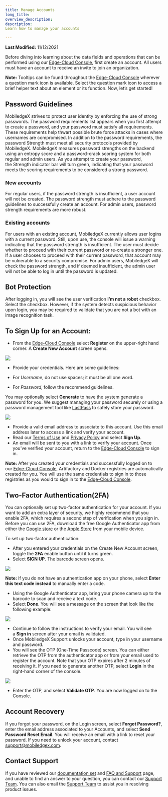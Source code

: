 ```yaml
---
title: Manage Accounts
long_title: 
overview_description: 
description: 
Learn how to manage your accounts

---
```


**Last Modified:** 11/12/2021

Before diving into learning about the data fields and operations that can be performed using our [Edge-Cloud Console](https://console.mobiledgex.net/), first create an account. All users must have an account to receive an invite to join an organization.

**Note:** Tooltips can be found throughout the [Edge-Cloud Console](https://console.mobiledgex.net/) wherever a question mark icon is available. Select the question mark icon to access a brief helper text about an element or its function. Now, let’s get started!

## Password Guidelines

MobiledgeX strives to protect user identity by enforcing the use of strong passwords. The password requirements list appears when you first attempt to create a password, and your password must satisfy all requirements. These requirements help thwart possible brute force attacks in cases where usernames are compromised. In addition to the password requirements, the password Strength must meet all security protocols provided by MobiledgeX. MobiledgeX measures password strengths on the backend using an entropy score and a password-crack scoring system for both regular and admin users. As you attempt to create your password, the Strength indicator bar will turn green, indicating that your password meets the scoring requirements to be considered a strong password.

### New accounts

For regular users, if the password strength is insufficient, a user account will not be created. The password strength must adhere to the password guidelines to successfully create an account. For admin users, password strength requirements are more robust.

### Existing accounts

For users with an existing account, MobiledgeX currently allows user logins with a current password. Still, upon use, the console will issue a warning indicating that the password strength is insufficient. The user must decide whether to proceed with their current password or re-create a stronger one. If a user chooses to proceed with their current password, that account may be vulnerable to a security compromise. For admin users, MobiledgeX will check the password strength, and if deemed insufficient, the admin user will not be able to log in until the password is updated.

## Bot Protection

After logging in, you will see the user verification **I’m not a robot** checkbox. Select the checkbox. However, if the system detects suspicious behavior upon login, you may be required to validate that you are not a bot with an image recognition task.

## To Sign Up for an Account:


- From the [Edge-Cloud Console](https://console.mobiledgex.net/) select **Register** on the upper-right hand corner. A **Create New Account** screen opens.


![](/developer/assets/account1.png "")


- Provide your credentials. Here are some guidelines:

- For *Username*, do not use spaces; it must be all one word.
- For *Password*, follow the recommend guidelines.

You may optionally select **Generate** to have the system generate a password for you. We suggest managing your password securely or using a password management tool like [LastPass](https://www.lastpass.com/) to safely store your password.


![](/developer/assets/account2.png "")


- Provide a valid email address to associate to this account. Use this email address later to access a link and verify your account.
- Read our [Terms of Use](https://mobiledgex.com/terms-of-use) and [Privacy Policy](https://mobiledgex.com/privacy-policy) and select **Sign Up**.
- An email will be sent to you with a link to verify your account. Once you’ve verified your account, return to the [Edge-Cloud Console](https://console.mobiledgex.net/site1?pg=1) to sign in.


**Note:** After you created your credentials and successfully logged on to our [Edge-Cloud Console](https://console.mobiledgex.net/), Artifactory and Docker registries are automatically created for you. You will use the same credentials to sign in to those registries as you would to sign in to the [Edge-Cloud Console](https://console.mobiledgex.net/).

## Two-Factor Authentication(2FA)

You can optionally set up two-factor authentication for your account. If you want to add an extra layer of security, we highly recommend that you enable 2FA, which requires a second step of verification when you sign in. Before you can use 2FA, download the free Google Authenticator app from either the [Google store](https://play.google.com/store/apps/details?id=com.google.android.apps.authenticator2&hl=en_US&gl=US) or the [Apple Store](https://apps.apple.com/us/app/google-authenticator/id388497605) from your mobile device.

To set up two-factor authentication:

- After you entered your credentials on the Create New Account screen, toggle the **2FA** enable button until it turns green.
- Select **SIGN UP**. The barcode screen opens.


![](/developer/assets/account3.png "")

**Note:** If you do not have an authentication app on your phone, select **Enter this text code instead** to manually enter a code.

- Using the Google Authenticator app, bring your phone camera up to the barcode to scan and receive a text code.
- Select **Done**. You will see a message on the screen that look like the following example:


![](/developer/assets/account4.png "")


- Continue to follow the instructions to verify your email. You will see a **Sign in** screen after your email is validated.
- Once MobiledgeX Support unlocks your account, type in your username and password.
- You will see the OTP (One-Time Passcode) screen. You can either retrieve the OTP from the authenticator app or from your email used to register the account. Note that your OTP expires after 2 minutes of receiving it. If you need to generate another OTP, select **Login** in the right-hand corner of the console.


![](/developer/assets/account5.png "")


- Enter the OTP, and select **Validate OTP**. You are now logged on to the Console.


## Account Recovery

If you forgot your password, on the Login screen, select **Forgot Password?**, enter the email address associated to your Accounts, and select **Send Password Reset Email**. You will receive an email with a link to reset your password. If you need to unlock your account, contact [support@mobiledgex.com](support@mobiledgex.com).

## Contact Support

If you have reviewed our [documentation set](/developer) and [FAQ and Support](https://dev-publish.mobiledgex.com/support) page, and unable to find an answer to your question, you can contact our [Support Team](mailto:support@mobiledgex.com). You can also email the [Support Team](mailto:support@mobiledgex.com) to assist you in resolving product issues.

